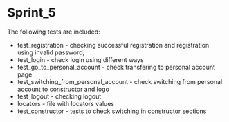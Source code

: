 # Sprint_5
The following tests are included:
* test_registration - checking successful registration and registration using invalid password;
* test_login - check login using different ways
* test_go_to_personal_account - check transfering to personal account page
* test_switching_from_personal_account - check switching from personal account to constructor and logo
* test_logout - checking logout
* locators - file with locators values
* test_constructor - tests to check switching in constructor sections